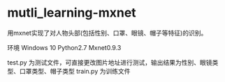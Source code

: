# mutli_learning-mxnet
用mxnet实现了对人物头部(包括性别、口罩、眼镜、帽子等特征)的识别。

环境
Windows 10
Python2.7
Mxnet0.9.3


test.py 为测试文件，可直接更改图片地址进行测试，输出结果为性别、眼镜类型、口罩类型、帽子类型
train.py 为训练文件
